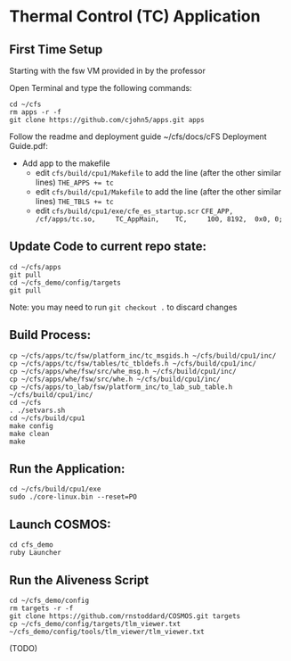 # Thermal Control (TC)  Application
## First Time Setup
Starting with the fsw VM provided in by the professor<br/>

Open Terminal and type the following commands:<br/>
```
cd ~/cfs
rm apps -r -f
git clone https://github.com/cjohn5/apps.git apps
```

Follow the readme and deployment guide ~/cfs/docs/cFS Deployment Guide.pdf:<br/>
- Add app to the makefile
	- edit `cfs/build/cpu1/Makefile` to add the line (after the other similar lines)
		`THE_APPS += tc`
	- edit `cfs/build/cpu1/Makefile` to add the line (after the other similar lines)
			`THE_TBLS += tc`
	- edit `cfs/build/cpu1/exe/cfe_es_startup.scr` 
			`CFE_APP, /cf/apps/tc.so,     TC_AppMain,    TC,     100, 8192,  0x0, 0;`

## Update Code to current repo state:
```
cd ~/cfs/apps
git pull
cd ~/cfs_demo/config/targets
git pull
```
Note: you may need to run `git checkout .` to discard changes

## Build Process:
```
cp ~/cfs/apps/tc/fsw/platform_inc/tc_msgids.h ~/cfs/build/cpu1/inc/
cp ~/cfs/apps/tc/fsw/tables/tc_tbldefs.h ~/cfs/build/cpu1/inc/
cp ~/cfs/apps/whe/fsw/src/whe_msg.h ~/cfs/build/cpu1/inc/
cp ~/cfs/apps/whe/fsw/src/whe.h ~/cfs/build/cpu1/inc/
cp ~/cfs/apps/to_lab/fsw/platform_inc/to_lab_sub_table.h ~/cfs/build/cpu1/inc/
cd ~/cfs
. ./setvars.sh
cd ~/cfs/build/cpu1
make config
make clean
make
```

## Run the Application:
```
cd ~/cfs/build/cpu1/exe
sudo ./core-linux.bin --reset=PO
```
## Launch COSMOS:
```
cd cfs_demo
ruby Launcher
```
## Run the Aliveness Script
```
cd ~/cfs_demo/config
rm targets -r -f
git clone https://github.com/rnstoddard/COSMOS.git targets
cp ~/cfs_demo/config/targets/tlm_viewer.txt ~/cfs_demo/config/tools/tlm_viewer/tlm_viewer.txt
```
(TODO)
